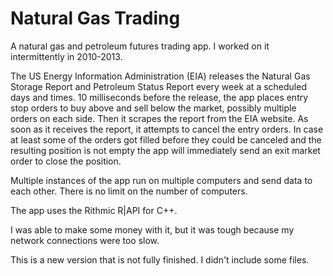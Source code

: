 # Natural Gas Trading

A natural gas and petroleum futures trading app. I worked on it intermittently in 2010-2013.

The US Energy Information Administration (EIA) releases the Natural Gas Storage Report and Petroleum Status Report every week at a scheduled days and times. 10 milliseconds before the release, the app places entry stop orders to buy above and sell below the market, possibly multiple orders on each side. Then it scrapes the report from the EIA website. As soon as it receives the report, it attempts to cancel the entry orders. In case at least some of the orders got filled before they could be canceled and the resulting position is not empty the app will immediately send an exit market order to close the position.

Multiple instances of the app run on multiple computers and send data to each other. There is no limit on the number of computers.

The app uses the Rithmic R|API for C++.

I was able to make some money with it, but it was tough because my network connections were too slow.

This is a new version that is not fully finished. I didn't include some files.
